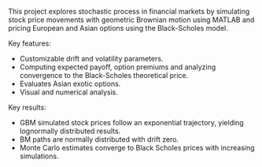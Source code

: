 This project explores stochastic process in financial markets by simulating stock price movements with geometric Brownian motion using MATLAB and pricing European and Asian options using the Black-Scholes model.

Key features:
- Customizable drift and volatility parameters.
- Computing expected payoff, option premiums and analyzing convergence to the Black-Scholes theoretical price.
- Evaluates Asian exotic options.
- Visual and numerical analysis.

Key results:
- GBM simulated stock prices follow an exponential trajectory, yielding lognormally distributed results.
- BM paths are normally distributed with drift zero.
- Monte Carlo estimates converge to Black Scholes prices with increasing simulations.